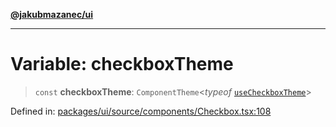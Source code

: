 [**@jakubmazanec/ui**](../README.md)

---

# Variable: checkboxTheme

> `const` **checkboxTheme**: `ComponentTheme`\<_typeof_
> [`useCheckboxTheme`](../functions/useCheckboxTheme.md)\>

Defined in:
[packages/ui/source/components/Checkbox.tsx:108](https://github.com/jakubmazanec/tools/blob/90a5050fae768000bb00b2044438762c3c8c0f98/packages/ui/source/components/Checkbox.tsx#L108)
